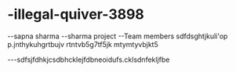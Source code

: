 # -illegal-quiver-3898

--sapna sharma
--sharma project
--Team members
sdfdsghtjkuli'op
p.jnthykuhgrtbujv rtntvb5g7tf5jk mtymtyvbjkt5


---sdfsjfdhkjcsdbhcklejfdbneoidufs.cklsdnfekljfbe

